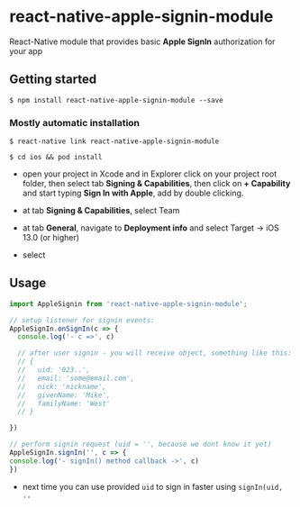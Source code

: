 # react-native-apple-signin-module

React-Native module that provides basic **Apple SignIn** authorization for your app

## Getting started

`$ npm install react-native-apple-signin-module --save`

### Mostly automatic installation

`$ react-native link react-native-apple-signin-module`

`$ cd ios && pod install`

* open your project in Xcode and in Explorer click on your project root folder, then select tab **Signing & Capabilities**,
then click on **+ Capability** and start typing **Sign In with Apple**, add by double clicking.

* at tab **Signing & Capabilities**, select Team

* at tab **General**, navigate to **Deployment info** and select Target -> iOS 13.0 (or higher)

* select 
## Usage
```javascript
import AppleSignin from 'react-native-apple-signin-module';

// setup listener for signin events:
AppleSignIn.onSignIn(c => {
  console.log('- c =>', c)

  // after user signin - you will receive object, something like this: 
  // { 
  //   uid: '023..', 
  //   email: 'some@email.com',
  //   nick: 'nickname',
  //   givenName: 'Mike',
  //   familyName: 'West'
  // }

})

// perform signin request (uid = '', because we dont know it yet)
AppleSignIn.signIn('', c => {
console.log('- signIn() method callback ->', c)
})
```
* next time you can use provided `uid` to sign in faster using `signIn(uid, ..` 


